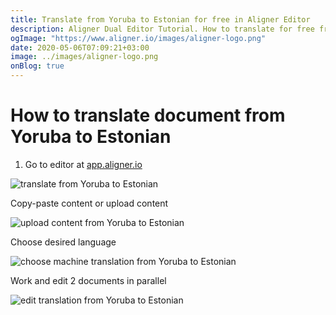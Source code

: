```yaml
---
title: Translate from Yoruba to Estonian for free in Aligner Editor
description: Aligner Dual Editor Tutorial. How to translate for free from Yoruba to Estonian. Aligner is multilingual document management platform. 
ogImage: "https://www.aligner.io/images/aligner-logo.png"
date: 2020-05-06T07:09:21+03:00
image: ../images/aligner-logo.png
onBlog: true
---
```


# How to translate document from Yoruba to Estonian

1. Go to editor at [app.aligner.io](https://app.aligner.io "Aligner App web page")

![translate from Yoruba to Estonian](../aligner-blank-editor.png "translate from Yoruba to Estonian")

Copy-paste content or upload content

![upload content from Yoruba to Estonian](../aligner-uploaded-document.png "upload content from Yoruba to Estonian")

Choose desired language

![choose machine translation from Yoruba to Estonian](../aligner-language-dropdown.png "choose machine translation from Yoruba to Estonian")

Work and edit 2 documents in parallel

![edit translation from Yoruba to Estonian](../aligner-double-sitded-editor.png "edit translation from Yoruba to Estonian")

